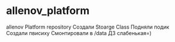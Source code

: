 # allenov_platform
allenov Platform repository
Создали Stoarge Class
Подняли подик
Создали пвисиху
Смонтировали в /data
ДЗ слабенькая=)
